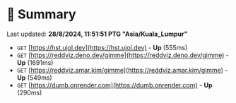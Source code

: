 # 📖 Summary
Last updated: **28/8/2024, 11:51:51 PTG "Asia/Kuala_Lumpur"**

- `GET` [https://hst.ujol.dev](https://hst.ujol.dev) - **Up** (555ms)
- `GET` [https://reddviz.deno.dev/gimme](https://reddviz.deno.dev/gimme) - **Up** (1691ms)
- `GET` [https://reddviz.amar.kim/gimme](https://reddviz.amar.kim/gimme) - **Up** (549ms)
- `GET` [https://dumb.onrender.com](https://dumb.onrender.com) - **Up** (290ms)

